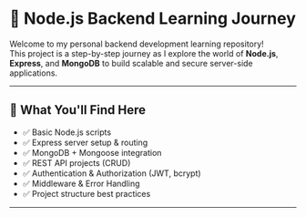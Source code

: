 # 🧠 Node.js Backend Learning Journey

Welcome to my personal backend development learning repository!  
This project is a step-by-step journey as I explore the world of **Node.js**, **Express**, and **MongoDB** to build scalable and secure server-side applications.

---

## 🚀 What You'll Find Here

- ✅ Basic Node.js scripts
- ✅ Express server setup & routing
- ✅ MongoDB + Mongoose integration
- ✅ REST API projects (CRUD)
- ✅ Authentication & Authorization (JWT, bcrypt)
- ✅ Middleware & Error Handling
- ✅ Project structure best practices

---


